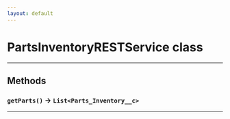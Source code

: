 ```yaml
---
layout: default
---
```

# PartsInventoryRESTService class
---
## Methods
### `getParts()` → `List<Parts_Inventory__c>`
---
